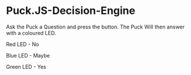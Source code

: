 # Puck.JS-Decision-Engine

Ask the Puck a Question and press the button.
The Puck Will then answer with a coloured LED.

Red LED - No

Blue LED - Maybe

Green LED - Yes
